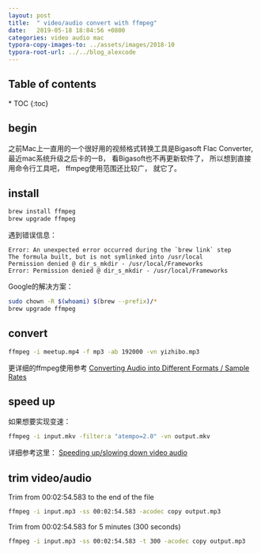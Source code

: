 ```yaml
---
layout: post
title:  " video/audio convert with ffmpeg"
date:   2019-05-18 18:04:56 +0800
categories: video audio mac
typora-copy-images-to: ../assets/images/2018-10
typora-root-url: ../../blog_alexcode
---
```

<h2>Table of contents</h2>
* TOC
{:toc}


##  begin

之前Mac上一直用的一个很好用的视频格式转换工具是Bigasoft Flac Converter, 最近mac系统升级之后卡的一B， 看Bigasoft也不再更新软件了， 所以想到直接用命令行工具吧， ffmpeg使用范围还比较广， 就它了。



##  install

```bash
brew install ffmpeg
brew upgrade ffmpeg
```



遇到错误信息：



```
Error: An unexpected error occurred during the `brew link` step
The formula built, but is not symlinked into /usr/local
Permission denied @ dir_s_mkdir - /usr/local/Frameworks
Error: Permission denied @ dir_s_mkdir - /usr/local/Frameworks
```

Google的解决方案：

```bash
sudo chown -R $(whoami) $(brew --prefix)/*
brew upgrade ffmpeg
```



## convert



```bash
ffmpeg -i meetup.mp4 -f mp3 -ab 192000 -vn yizhibo.mp3
```



更详细的ffmpeg使用参考  [Converting Audio into Different Formats / Sample Rates](https://gist.github.com/whizkydee/804d7e290f46c73f55a84db8a8936d74)



## speed up 

如果想要实现变速：

```bash
ffmpeg -i input.mkv -filter:a "atempo=2.0" -vn output.mkv

```



详细参考这里： [Speeding up/slowing down video audio ](https://trac.ffmpeg.org/wiki/How%20to%20speed%20up%20/%20slow%20down%20a%20video)



## trim video/audio

Trim from 00:02:54.583 to the end of the file

```bash
ffmpeg -i input.mp3 -ss 00:02:54.583 -acodec copy output.mp3
```



Trim from 00:02:54.583 for 5 minutes (300 seconds)

```bash
ffmpeg -i input.mp3 -ss 00:02:54.583 -t 300 -acodec copy output.mp3
```

